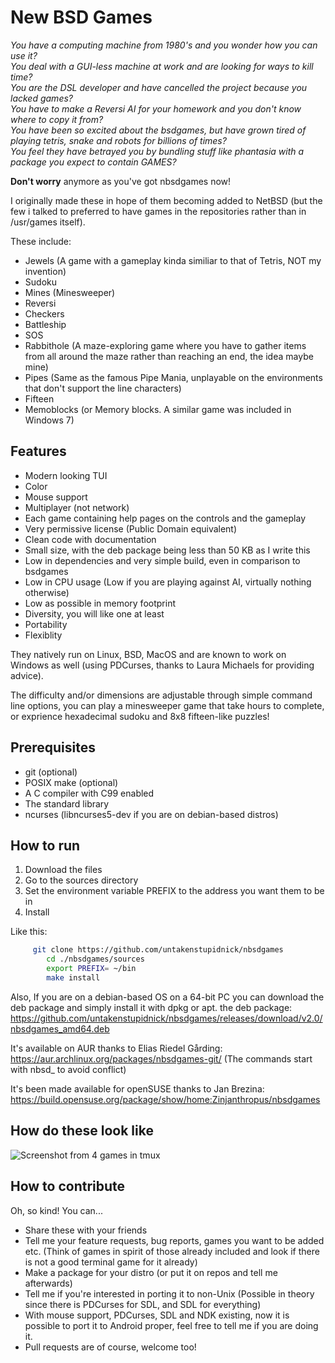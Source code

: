 # New BSD Games
 *You have a computing machine from 1980's  and you wonder how you can use it? <br/>
  You deal with a GUI-less machine at work and are looking for ways to kill time? <br/>
   You are the DSL developer and have cancelled the project because you lacked games? <br/>
    You have to make a Reversi AI for your homework and you don't know where to copy it from? <br/>
     You have been so excited about the bsdgames, but have grown tired of playing tetris, snake and robots for billions of times? <br/>
     You feel they have betrayed you by bundling stuff like phantasia with a package you expect to contain GAMES?* <br/>


**Don't worry** anymore as you've got nbsdgames now!

I originally made these in hope of them becoming added to NetBSD (but the few i talked to preferred to have games in the repositories rather than in /usr/games itself).

These include:

* Jewels (A game with a gameplay kinda similiar to that of Tetris, NOT my invention)
* Sudoku
* Mines (Minesweeper)
* Reversi
* Checkers
* Battleship
* SOS
* Rabbithole (A maze-exploring game where you have to gather items from all around the maze rather than reaching an end, the idea maybe mine)
* Pipes (Same as the famous Pipe Mania, unplayable on the environments that don't support the line characters)
* Fifteen
* Memoblocks (or Memory blocks. A similar game was included in Windows 7)

## Features
* Modern looking TUI
* Color
* Mouse support
* Multiplayer (not network)
* Each game containing help pages on the controls and the gameplay
* Very permissive license (Public Domain equivalent)
* Clean code with documentation
* Small size, with the deb package being less than 50 KB as I write this
* Low in dependencies and very simple build, even in comparison to bsdgames
* Low in CPU usage (Low if you are playing against AI, virtually nothing otherwise)
* Low as possible in memory footprint
* Diversity, you will like one at least
* Portability
* Flexiblity

They natively run on Linux, BSD, MacOS and are known to work on Windows as well (using PDCurses, thanks to Laura Michaels for providing advice).

The difficulty and/or dimensions are adjustable through simple command line options, you can play a minesweeper game that take hours to complete, or exprience hexadecimal sudoku and 8x8 fifteen-like puzzles!

## Prerequisites

* git (optional)
* POSIX make (optional)
* A C compiler with C99 enabled 
* The standard library
* ncurses (libncurses5-dev if you are on debian-based distros)

## How to run

1) Download the files
2) Go to the sources directory
3) Set the environment variable PREFIX to the address you want them to be in
4) Install

Like this:

``` sh
	 git clone https://github.com/untakenstupidnick/nbsdgames
        cd ./nbsdgames/sources
        export PREFIX= ~/bin
        make install
```

Also, If you are on a debian-based OS on a 64-bit PC you can download the deb package and simply install it with dpkg or apt.
the deb package: https://github.com/untakenstupidnick/nbsdgames/releases/download/v2.0/nbsdgames_amd64.deb

It's available on AUR thanks to Elias Riedel Gårding: https://aur.archlinux.org/packages/nbsdgames-git/
(The commands start with  nbsd_ to avoid conflict)

It's been made available for openSUSE thanks to Jan Brezina: https://build.opensuse.org/package/show/home:Zinjanthropus/nbsdgames
## How do these look like
![Screenshot from 4 games in tmux](https://raw.githubusercontent.com/untakenstupidnick/new-bsd-games/master/screenshot.png)


## How to contribute
Oh, so kind! You can...
* Share these with your friends
* Tell me your feature requests, bug reports, games you want to be added etc. (Think of games in spirit of those already included and look if there is not a good  terminal game for it already)
* Make a package for your distro (or put it on repos and tell me afterwards)
* Tell me if you're interested in porting it to non-Unix (Possible in theory since there is PDCurses for SDL, and SDL for everything)
* With mouse support, PDCurses, SDL and NDK existing, now it is possible to port it to Android proper, feel free to tell me if you are doing it.
* Pull requests are of course, welcome too!
